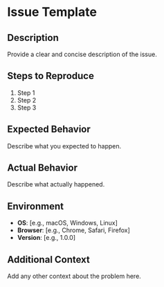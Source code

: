 # Issue Template

## Description

Provide a clear and concise description of the issue.

## Steps to Reproduce

1. Step 1
2. Step 2
3. Step 3

## Expected Behavior

Describe what you expected to happen.

## Actual Behavior

Describe what actually happened.

## Environment

- **OS**: [e.g., macOS, Windows, Linux]
- **Browser**: [e.g., Chrome, Safari, Firefox]
- **Version**: [e.g., 1.0.0]

## Additional Context

Add any other context about the problem here.
